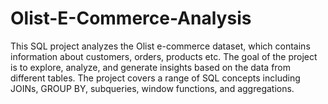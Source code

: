 # Olist-E-Commerce-Analysis
This SQL project analyzes the Olist e-commerce dataset, which contains information about customers, orders, products etc. The goal of the project is to explore, analyze, and generate insights based on the data from different tables. The project covers a range of SQL concepts including JOINs, GROUP BY, subqueries, window functions, and aggregations.
